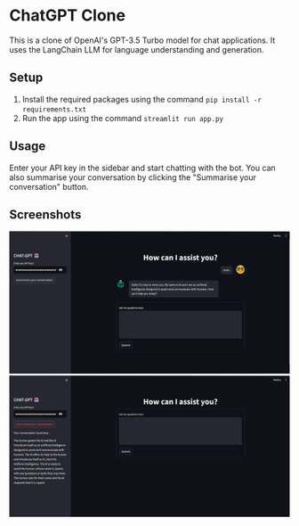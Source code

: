 # ChatGPT Clone

This is a clone of OpenAI's GPT-3.5 Turbo model for chat applications. It uses the LangChain LLM for language understanding and generation.

## Setup

1. Install the required packages using the command `pip install -r requirements.txt`
2. Run the app using the command `streamlit run app.py`

## Usage

Enter your API key in the sidebar and start chatting with the bot. You can also summarise your conversation by clicking the "Summarise your conversation" button.

## Screenshots

![Chat Interface](./screenshots/chat_interface.png)
![Summarised Conversation](./screenshots/summarised_conversation.png)


